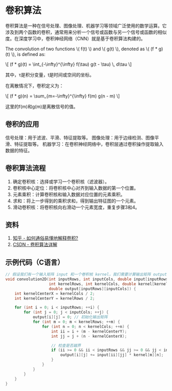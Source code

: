 # 卷积算法

卷积算法是一种在信号处理、图像处理、机器学习等领域广泛使用的数学运算。它涉及到两个函数的卷积，通常用来分析一个信号或函数与另一个信号或函数的相似度。在深度学习中，卷积神经网络（CNN）就是基于卷积算法构建的。

<script src="https://polyfill.io/v3/polyfill.min.js?features=es6"></script>
<script id="MathJax-script" async src="https://cdn.jsdelivr.net/npm/mathjax@3/es5/tex-mml-chtml.js"></script>

<p>
The convolution of two functions \( f(t) \) and \( g(t) \), denoted as \( (f * g)(t) \), is defined as:
</p>
<p>
\[
        (f * g)(t) = \int_{-\infty}^{\infty} f(\tau) g(t - \tau) \, d\tau
        \]
</p>

其中，τ是积分变量，t是时间或空间的坐标。

在离散情况下，卷积定义为：
<p>
        \[
        (f * g)(n) = \sum_{m=-\infty}^{\infty} f(m) g(n - m)
        \]
    </p>
这里的f(m)和g(m)是离散信号的值。

## 卷积的应用

信号处理：用于滤波、平滑、特征提取等。
图像处理：用于边缘检测、图像平滑、特征提取等。
机器学习：在卷积神经网络中，卷积层通过卷积操作提取输入数据的特征。

## 卷积算法流程

1. 确定卷积核：选择或学习一个卷积核（滤波器）。
2. 卷积核中心定位：将卷积核中心对齐到输入数据的第一个位置。
3. 元素乘积：计算卷积核和输入数据对应位置的元素乘积。
4. 求和：将上一步得到的乘积求和，得到输出特征图的一个元素。
5. 滑动卷积核：将卷积核向右滑动一个元素宽度，重复步骤3和4。

## 资料
1. [知乎 - 如何通俗易懂地解释卷积?](https://www.zhihu.com/question/22298352)
2. [CSDN - 卷积算法详解](https://blog.csdn.net/weixin_43702653/article/details/123776987)

## 示例代码（C语言）

```c
// 假设我们有一个输入矩阵 input 和一个卷积核 kernel，我们需要计算输出矩阵 output。
void convolution2D(int inputRows, int inputCols, double input[inputRows][inputCols], 
                   int kernelRows, int kernelCols, double kernel[kernelRows][kernelCols], 
                   double output[inputRows][inputCols]) {
    int kernelCenterX = kernelCols / 2;
    int kernelCenterY = kernelRows / 2;

    for (int i = 0; i < inputRows; ++i) {
        for (int j = 0; j < inputCols; ++j) {
            output[i][j] = 0; // 初始化输出矩阵
            for (int m = 0; m < kernelRows; ++m) {
                for (int n = 0; n < kernelCols; ++n) {
                    int ii = i + (m - kernelCenterY);
                    int jj = j + (n - kernelCenterX);

                    // 检查是否越界
                    if (ii >= 0 && ii < inputRows && jj >= 0 && jj < inputCols) {
                        output[i][j] += input[ii][jj] * kernel[m][n];
                    }
                }
            }
        }
    }
}
```
